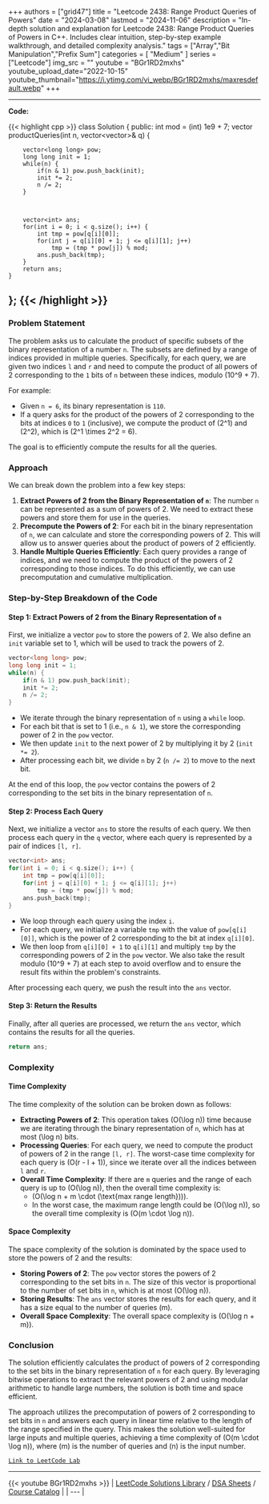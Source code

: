
+++
authors = ["grid47"]
title = "Leetcode 2438: Range Product Queries of Powers"
date = "2024-03-08"
lastmod = "2024-11-06"
description = "In-depth solution and explanation for Leetcode 2438: Range Product Queries of Powers in C++. Includes clear intuition, step-by-step example walkthrough, and detailed complexity analysis."
tags = ["Array","Bit Manipulation","Prefix Sum"]
categories = [
    "Medium"
]
series = ["Leetcode"]
img_src = ""
youtube = "BGr1RD2mxhs"
youtube_upload_date="2022-10-15"
youtube_thumbnail="https://i.ytimg.com/vi_webp/BGr1RD2mxhs/maxresdefault.webp"
+++



---
**Code:**

{{< highlight cpp >}}
class Solution {
public:
    int mod = (int) 1e9 + 7;
    vector<int> productQueries(int n, vector<vector<int>>& q) {
        
        vector<long long> pow;
        long long init = 1;
        while(n) {
            if(n & 1) pow.push_back(init);
            init *= 2;
            n /= 2;
        }
        
        
        
        vector<int> ans;
        for(int i = 0; i < q.size(); i++) {
            int tmp = pow[q[i][0]];
            for(int j = q[i][0] + 1; j <= q[i][1]; j++)
                tmp = (tmp * pow[j]) % mod;
            ans.push_back(tmp);
        }
        return ans;
    }
};
{{< /highlight >}}
---

### Problem Statement

The problem asks us to calculate the product of specific subsets of the binary representation of a number `n`. The subsets are defined by a range of indices provided in multiple queries. Specifically, for each query, we are given two indices `l` and `r` and need to compute the product of all powers of 2 corresponding to the `1` bits of `n` between these indices, modulo \(10^9 + 7\).

For example:
- Given `n = 6`, its binary representation is `110`.
- If a query asks for the product of the powers of 2 corresponding to the bits at indices `0` to `1` (inclusive), we compute the product of \(2^1\) and \(2^2\), which is \(2^1 \times 2^2 = 6\).

The goal is to efficiently compute the results for all the queries.

### Approach

We can break down the problem into a few key steps:
1. **Extract Powers of 2 from the Binary Representation of `n`**: The number `n` can be represented as a sum of powers of 2. We need to extract these powers and store them for use in the queries.
2. **Precompute the Powers of 2**: For each bit in the binary representation of `n`, we can calculate and store the corresponding powers of 2. This will allow us to answer queries about the product of powers of 2 efficiently.
3. **Handle Multiple Queries Efficiently**: Each query provides a range of indices, and we need to compute the product of the powers of 2 corresponding to those indices. To do this efficiently, we can use precomputation and cumulative multiplication.

### Step-by-Step Breakdown of the Code

#### Step 1: Extract Powers of 2 from the Binary Representation of `n`

First, we initialize a vector `pow` to store the powers of 2. We also define an `init` variable set to 1, which will be used to track the powers of 2.

```cpp
vector<long long> pow;
long long init = 1;
while(n) {
    if(n & 1) pow.push_back(init);
    init *= 2;
    n /= 2;
}
```

- We iterate through the binary representation of `n` using a `while` loop. 
- For each bit that is set to 1 (i.e., `n & 1`), we store the corresponding power of 2 in the `pow` vector.
- We then update `init` to the next power of 2 by multiplying it by 2 (`init *= 2`).
- After processing each bit, we divide `n` by 2 (`n /= 2`) to move to the next bit.

At the end of this loop, the `pow` vector contains the powers of 2 corresponding to the set bits in the binary representation of `n`.

#### Step 2: Process Each Query

Next, we initialize a vector `ans` to store the results of each query. We then process each query in the `q` vector, where each query is represented by a pair of indices `[l, r]`.

```cpp
vector<int> ans;
for(int i = 0; i < q.size(); i++) {
    int tmp = pow[q[i][0]];
    for(int j = q[i][0] + 1; j <= q[i][1]; j++)
        tmp = (tmp * pow[j]) % mod;
    ans.push_back(tmp);
}
```

- We loop through each query using the index `i`. 
- For each query, we initialize a variable `tmp` with the value of `pow[q[i][0]]`, which is the power of 2 corresponding to the bit at index `q[i][0]`.
- We then loop from `q[i][0] + 1` to `q[i][1]` and multiply `tmp` by the corresponding powers of 2 in the `pow` vector. We also take the result modulo \(10^9 + 7\) at each step to avoid overflow and to ensure the result fits within the problem's constraints.

After processing each query, we push the result into the `ans` vector.

#### Step 3: Return the Results

Finally, after all queries are processed, we return the `ans` vector, which contains the results for all the queries.

```cpp
return ans;
```

### Complexity

#### Time Complexity

The time complexity of the solution can be broken down as follows:
- **Extracting Powers of 2**: This operation takes \(O(\log n)\) time because we are iterating through the binary representation of `n`, which has at most \(\log n\) bits.
- **Processing Queries**: For each query, we need to compute the product of powers of 2 in the range `[l, r]`. The worst-case time complexity for each query is \(O(r - l + 1)\), since we iterate over all the indices between `l` and `r`.
- **Overall Time Complexity**: If there are `m` queries and the range of each query is up to \(O(\log n)\), then the overall time complexity is:
  - \(O(\log n + m \cdot (\text{max range length}))\).
  - In the worst case, the maximum range length could be \(O(\log n)\), so the overall time complexity is \(O(m \cdot \log n)\).

#### Space Complexity

The space complexity of the solution is dominated by the space used to store the powers of 2 and the results:
- **Storing Powers of 2**: The `pow` vector stores the powers of 2 corresponding to the set bits in `n`. The size of this vector is proportional to the number of set bits in `n`, which is at most \(O(\log n)\).
- **Storing Results**: The `ans` vector stores the results for each query, and it has a size equal to the number of queries \(m\).
- **Overall Space Complexity**: The overall space complexity is \(O(\log n + m)\).

### Conclusion

The solution efficiently calculates the product of powers of 2 corresponding to the set bits in the binary representation of `n` for each query. By leveraging bitwise operations to extract the relevant powers of 2 and using modular arithmetic to handle large numbers, the solution is both time and space efficient.

The approach utilizes the precomputation of powers of 2 corresponding to set bits in `n` and answers each query in linear time relative to the length of the range specified in the query. This makes the solution well-suited for large inputs and multiple queries, achieving a time complexity of \(O(m \cdot \log n)\), where \(m\) is the number of queries and \(n\) is the input number.

[`Link to LeetCode Lab`](https://leetcode.com/problems/range-product-queries-of-powers/description/)

---
{{< youtube BGr1RD2mxhs >}}
| [LeetCode Solutions Library](https://grid47.xyz/leetcode/) / [DSA Sheets](https://grid47.xyz/sheets/) / [Course Catalog](https://grid47.xyz/courses/) |
| --- |
